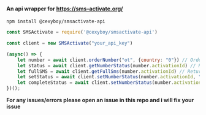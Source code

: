 #### An api wrapper for https://sms-activate.org/

`npm install @cexyboy/smsactivate-api`
```js
const SMSActivate = require('@cexyboy/smsactivate-api')

const client = new SMSActivate("your_api_key")

(async() => {
    let number = await client.orderNumber("ot", {country: "0"}) // Ordering "any other" service with russian number
    let status = await client.getNumberStatus(number.activationId) // Returns current status for the number
    let fullSMS = await client.getFullSms(number.activationId) // Returns full sms that the number received, if the sms is not received it will return status
    let setStatus = await client.setNumberStatus(number.activationId, "1") // Inform about the readiness of the number (SMS sent to the number)
    let completeStatus = await client.setNumberStatus(number.activationId, "6") // Complete activation
})();
```

**For any issues/errors please open an issue in this repo and i will fix your issue**

